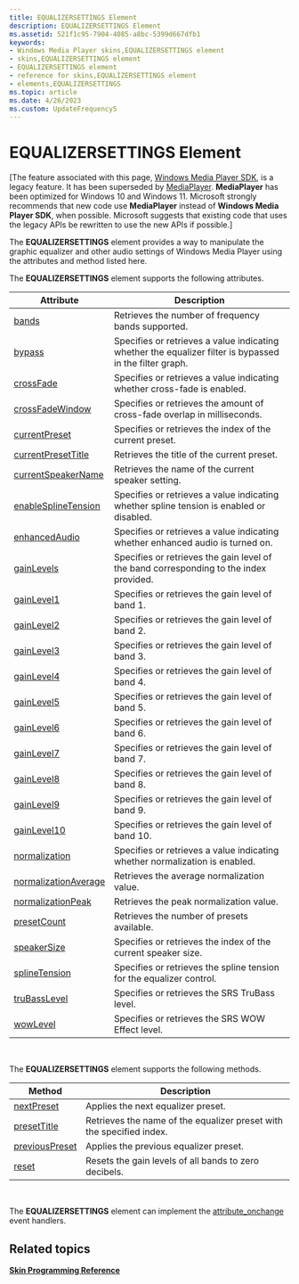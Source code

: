 ```yaml
---
title: EQUALIZERSETTINGS Element
description: EQUALIZERSETTINGS Element
ms.assetid: 521f1c95-7904-4085-a8bc-5399d667dfb1
keywords:
- Windows Media Player skins,EQUALIZERSETTINGS element
- skins,EQUALIZERSETTINGS element
- EQUALIZERSETTINGS element
- reference for skins,EQUALIZERSETTINGS element
- elements,EQUALIZERSETTINGS
ms.topic: article
ms.date: 4/26/2023
ms.custom: UpdateFrequency5
---
```


# EQUALIZERSETTINGS Element

\[The feature associated with this page, [Windows Media Player SDK](/windows/win32/wmp/windows-media-player-sdk), is a legacy feature. It has been superseded by [MediaPlayer](/uwp/api/Windows.Media.Playback.MediaPlayer). **MediaPlayer** has been optimized for Windows 10 and Windows 11. Microsoft strongly recommends that new code use **MediaPlayer** instead of **Windows Media Player SDK**, when possible. Microsoft suggests that existing code that uses the legacy APIs be rewritten to use the new APIs if possible.\]

The **EQUALIZERSETTINGS** element provides a way to manipulate the graphic equalizer and other audio settings of Windows Media Player using the attributes and method listed here.

The **EQUALIZERSETTINGS** element supports the following attributes.



| Attribute                                                          | Description                                                                                             |
|--------------------------------------------------------------------|---------------------------------------------------------------------------------------------------------|
| [bands](equalizersettings-bands.md)                               | Retrieves the number of frequency bands supported.                                                      |
| [bypass](equalizersettings-bypass.md)                             | Specifies or retrieves a value indicating whether the equalizer filter is bypassed in the filter graph. |
| [crossFade](equalizersettings-crossfade.md)                       | Specifies or retrieves a value indicating whether cross-fade is enabled.                                |
| [crossFadeWindow](equalizersettings-crossfadewindow.md)           | Specifies or retrieves the amount of cross-fade overlap in milliseconds.                                |
| [currentPreset](equalizersettings-currentpreset.md)               | Specifies or retrieves the index of the current preset.                                                 |
| [currentPresetTitle](equalizersettings-currentpresettitle.md)     | Retrieves the title of the current preset.                                                              |
| [currentSpeakerName](equalizersettings-currentspeakername.md)     | Retrieves the name of the current speaker setting.                                                      |
| [enableSplineTension](equalizersettings-enablesplinetension.md)   | Specifies or retrieves a value indicating whether spline tension is enabled or disabled.                |
| [enhancedAudio](equalizersettings-enhancedaudio.md)               | Specifies or retrieves a value indicating whether enhanced audio is turned on.                          |
| [gainLevels](equalizersettings-gainlevels.md)                     | Specifies or retrieves the gain level of the band corresponding to the index provided.                  |
| [gainLevel1](equalizersettings-gainlevel1.md)                     | Specifies or retrieves the gain level of band 1.                                                        |
| [gainLevel2](equalizersettings-gainlevel2.md)                     | Specifies or retrieves the gain level of band 2.                                                        |
| [gainLevel3](equalizersettings-gainlevel3.md)                     | Specifies or retrieves the gain level of band 3.                                                        |
| [gainLevel4](equalizersettings-gainlevel4.md)                     | Specifies or retrieves the gain level of band 4.                                                        |
| [gainLevel5](equalizersettings-gainlevel5.md)                     | Specifies or retrieves the gain level of band 5.                                                        |
| [gainLevel6](equalizersettings-gainlevel6.md)                     | Specifies or retrieves the gain level of band 6.                                                        |
| [gainLevel7](equalizersettings-gainlevel7.md)                     | Specifies or retrieves the gain level of band 7.                                                        |
| [gainLevel8](equalizersettings-gainlevel8.md)                     | Specifies or retrieves the gain level of band 8.                                                        |
| [gainLevel9](equalizersettings-gainlevel9.md)                     | Specifies or retrieves the gain level of band 9.                                                        |
| [gainLevel10](equalizersettings-gainlevel10.md)                   | Specifies or retrieves the gain level of band 10.                                                       |
| [normalization](equalizersettings-normalization.md)               | Specifies or retrieves a value indicating whether normalization is enabled.                             |
| [normalizationAverage](equalizersettings-normalizationaverage.md) | Retrieves the average normalization value.                                                              |
| [normalizationPeak](equalizersettings-normalizationpeak.md)       | Retrieves the peak normalization value.                                                                 |
| [presetCount](equalizersettings-presetcount.md)                   | Retrieves the number of presets available.                                                              |
| [speakerSize](equalizersettings-speakersize.md)                   | Specifies or retrieves the index of the current speaker size.                                           |
| [splineTension](equalizersettings-splinetension.md)               | Specifies or retrieves the spline tension for the equalizer control.                                    |
| [truBassLevel](equalizersettings-trubasslevel.md)                 | Specifies or retrieves the SRS TruBass level.                                                           |
| [wowLevel](equalizersettings-wowlevel.md)                         | Specifies or retrieves the SRS WOW Effect level.                                                        |



 

The **EQUALIZERSETTINGS** element supports the following methods.



| Method                                                 | Description                                                          |
|--------------------------------------------------------|----------------------------------------------------------------------|
| [nextPreset](equalizersettings-nextpreset.md)         | Applies the next equalizer preset.                                   |
| [presetTitle](equalizersettings-presettitle.md)       | Retrieves the name of the equalizer preset with the specified index. |
| [previousPreset](equalizersettings-previouspreset.md) | Applies the previous equalizer preset.                               |
| [reset](equalizersettings-reset.md)                   | Resets the gain levels of all bands to zero decibels.                |



 

The **EQUALIZERSETTINGS** element can implement the [attribute\_onchange](attribute-onchange.md) event handlers.

## Related topics

<dl> <dt>

[**Skin Programming Reference**](skin-programming-reference.md)
</dt> </dl>

 

 




